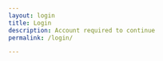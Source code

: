 ```yaml
---
layout: login
title: Login
description: Account required to continue
permalink: /login/

---
```

